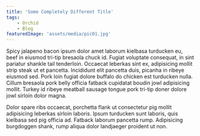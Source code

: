```yaml
---
title: 'Some Completely Different Title' 
tags: 
    - Orchid
    - Blog
featuredImage: 'assets/media/pic01.jpg'
---
```


Spicy jalapeno bacon ipsum dolor amet laborum kielbasa turducken eu, beef in eiusmod tri-tip bresaola chuck id. Fugiat voluptate consequat, in sint pariatur shankle tail tenderloin. Occaecat leberkas sint ex, adipisicing mollit strip steak ut et pancetta. Incididunt elit pancetta duis, picanha in ribeye eiusmod sed. Pork loin fugiat dolore buffalo do chicken est turducken nulla. Cillum bresaola pork belly officia fatback cupidatat boudin jowl adipisicing mollit. Turkey id ribeye meatball sausage tongue pork tri-tip doner dolore jowl sirloin dolor magna.

Dolor spare ribs occaecat, porchetta flank ut consectetur pig mollit adipisicing leberkas sirloin laboris. Ipsum turducken sunt laboris, quis kielbasa sed pig officia ad. Fatback laborum pancetta rump. Adipisicing burgdoggen shank, rump aliqua dolor landjaeger proident ut non.
